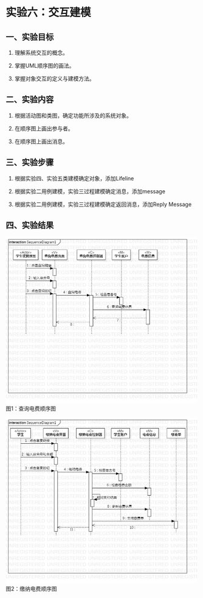 # 实验六：交互建模

## 一、实验目标

1. 理解系统交互的概念。 

2. 掌握UML顺序图的画法。 

3. 掌握对象交互的定义与建模方法。 

## 二、实验内容

1. 根据活动图和类图，确定功能所涉及的系统对象。  

2. 在顺序图上画出参与者。  

3. 在顺序图上画出消息。 

## 三、实验步骤

1. 根据实验四、实验五类建模确定对象，添加Lifeline  

2. 根据实验二用例建模，实验三过程建模确定消息，添加message  

3. 根据实验二用例建模，实验三过程建模确定返回消息，添加Reply Message  

## 四、实验结果

![查询电费顺序图](./Lab6_SequenceDiagram1.jpg)  
图1：查询电费顺序图

![缴纳电费顺序图](./Lab6_SequenceDiagram2.jpg)  
图2：缴纳电费顺序图  
